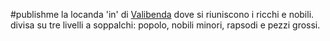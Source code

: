 #publishme 
la locanda 'in' di [Valibenda](../Valibenda.md) dove si riuniscono i ricchi e nobili. divisa su tre livelli a soppalchi: popolo, nobili minori, rapsodi e pezzi grossi.